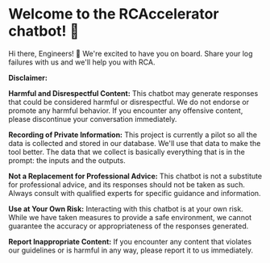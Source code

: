 # Welcome to the RCAccelerator chatbot! 🤖

Hi there, Engineers! 👋 We're excited to have you on board.
Share your log failures with us and we'll help you with RCA.

**Disclaimer:**

**Harmful and Disrespectful Content:** This chatbot may generate responses that could be considered harmful or disrespectful. We do not endorse or promote any harmful behavior. If you encounter any offensive content, please discontinue your conversation immediately.

**Recording of Private Information:** This project is currently a pilot so all the data is collected and stored in our database. We'll use that data to make the tool better. The data that we collect is basically everything that is in the prompt: the inputs and the outputs.

**Not a Replacement for Professional Advice:** This chatbot is not a substitute for professional advice, and its responses should not be taken as such. Always consult with qualified experts for specific guidance and information.

**Use at Your Own Risk:** Interacting with this chatbot is at your own risk. While we have taken measures to provide a safe environment, we cannot guarantee the accuracy or appropriateness of the responses generated.

**Report Inappropriate Content:** If you encounter any content that violates our guidelines or is harmful in any way, please report it to us immediately.
